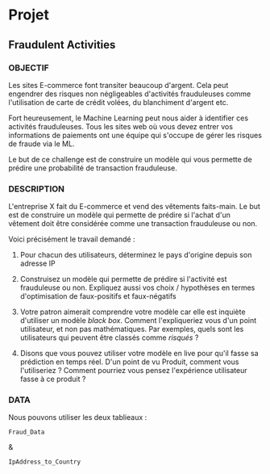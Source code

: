 # Projet

## Fraudulent Activities

### OBJECTIF

Les sites E-commerce font transiter beaucoup d'argent. Cela peut engendrer des risques non négligeables d'activités frauduleuses comme l'utilisation de carte de crédit volées, du blanchiment d'argent etc.

Fort heureusement, le Machine Learning peut nous aider à identifier ces activités frauduleuses. Tous les sites web où vous devez entrer vos informations de paiements ont une équipe qui s'occupe de gérer les risques de fraude via le ML.

Le but de ce challenge est de construire un modèle qui vous permette de prédire une probabilité de transaction frauduleuse.

### DESCRIPTION

L'entreprise X fait du E-commerce et vend des vêtements faits-main. Le but est de construire un modèle qui permette de prédire si l'achat d'un vêtement doit être considérée comme une transaction frauduleuse ou non.

Voici précisément le travail demandé :

1. Pour chacun des utilisateurs, déterminez le pays d'origine depuis son adresse IP

2. Construisez un modèle qui permette de prédire si l'activité est frauduleuse ou non. Expliquez aussi vos choix / hypothèses en termes d'optimisation de faux-positifs et faux-négatifs

3. Votre patron aimerait comprendre votre modèle car elle est inquiète d'utiliser un modèle _black box_. Comment l'expliqueriez vous d'un point utilisateur, et non pas mathématiques. Par exemples, quels sont les utilisateurs qui peuvent être classés comme _risqués_ ?

4. Disons que vous pouvez utiliser votre modèle en live pour qu'il fasse sa prédiction en temps réel. D'un point de vu Produit, comment vous l'utiliseriez ? Comment pourriez vous pensez l'expérience utilisateur fasse à ce produit ?


### DATA

Nous pouvons utiliser les deux tablieaux :

```
Fraud_Data
```

&

```
IpAddress_to_Country
```

